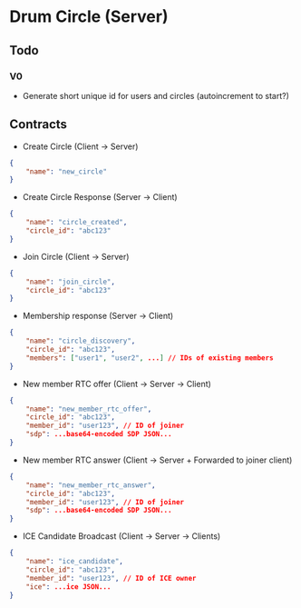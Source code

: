 
# Drum Circle (Server)

## Todo

### V0

- Generate short unique id for users and circles (autoincrement to start?)

## Contracts

- Create Circle (Client -> Server)
```json
{
	"name": "new_circle"
}
```
- Create Circle Response (Server -> Client)
```json
{
	"name": "circle_created",
	"circle_id": "abc123"
}
```
- Join Circle (Client -> Server)
```json
{
	"name": "join_circle",
	"circle_id": "abc123"
}
```
- Membership response (Server -> Client)
```json
{
	"name": "circle_discovery",
	"circle_id": "abc123",
	"members": ["user1", "user2", ...] // IDs of existing members
}
```
- New member RTC offer (Client -> Server -> Client)
```json
{
	"name": "new_member_rtc_offer",
	"circle_id": "abc123",
	"member_id": "user123", // ID of joiner
	"sdp": ...base64-encoded SDP JSON...
}
```
- New member RTC answer (Client -> Server + Forwarded to joiner client)
```json
{
	"name": "new_member_rtc_answer",
	"circle_id": "abc123",
	"member_id": "user123", // ID of joiner
	"sdp": ...base64-encoded SDP JSON...
}
```
- ICE Candidate Broadcast (Client -> Server -> Clients)
```json
{
	"name": "ice_candidate",
	"circle_id": "abc123",
	"member_id": "user123", // ID of ICE owner
	"ice": ...ice JSON...
}
```
